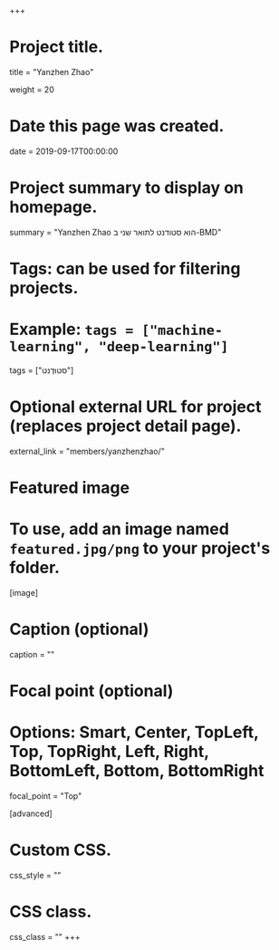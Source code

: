 +++
# Project title.
title = "Yanzhen Zhao"

weight = 20
# Date this page was created.
date = 2019-09-17T00:00:00

# Project summary to display on homepage.
summary = "Yanzhen Zhao הוא סטודנט לתואר שני ב-BMD"

# Tags: can be used for filtering projects.
# Example: `tags = ["machine-learning", "deep-learning"]`
tags = ["סטוּדֶנט"]

# Optional external URL for project (replaces project detail page).
external_link = "members/yanzhenzhao/"

# Featured image
# To use, add an image named `featured.jpg/png` to your project's folder. 
[image]
  # Caption (optional)
  caption = ""

  # Focal point (optional)
  # Options: Smart, Center, TopLeft, Top, TopRight, Left, Right, BottomLeft, Bottom, BottomRight
  focal_point = "Top"

[advanced]
 # Custom CSS.
 css_style = ""

 # CSS class.
 css_class = ""
+++
